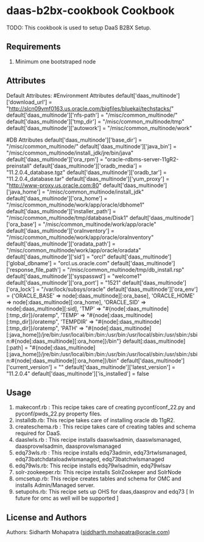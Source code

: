 daas-b2bx-cookbook Cookbook
================================
TODO: This cookbook is used to setup DaaS B2BX Setup.


Requirements
------------
1. Minimum one bootstraped node

Attributes
----------
Default Attributes:
#Environment Attributes
default['daas_multinode']['download_url'] = "http://slcn09vmf0163.us.oracle.com/bigfiles/bluekai/techstacks/"
default['daas_multinode']['nfs-path'] = "/misc/common_multinode/"
default['daas_multinode']['tmp_dir'] = "/misc/common_multinode/tmp"
default['daas_multinode']['autowork'] = "/misc/common_multinode/work"

#DB Attributes
default['daas_multinode']['base_dir'] = "/misc/common_multinode/"
default['daas_multinode']['java_bin'] = "/misc/common_multinode/install_jdk/jre/bin/java"
default['daas_multinode']['ora_rpm'] = "oracle-rdbms-server-11gR2-preinstall"
default['daas_multinode']['oradb_media'] = "11.2.0.4_database.tgz"
default['daas_multinode']['oradb_tar'] = "11.2.0.4_database.tar"
default['daas_multinode']['yum_proxy'] = "http://www-proxy.us.oracle.com:80"
default['daas_multinode']['java_home'] = "/misc/common_multinode/install_jdk"
default['daas_multinode']['ora_home'] = "/misc/common_multinode/work/app/oracle/dbhome1"
default['daas_multinode']['installer_path'] = "/misc/common_multinode/tmp/database/Disk1"
default['daas_multinode']['ora_base'] = "/misc/common_multinode/work/app/oracle"
default['daas_multinode']['oraInventory'] = "/misc/common_multinode/work/app/oracle/oraInventory"
default['daas_multinode']['oradata_path'] = "/misc/common_multinode/work/app/oracle/oradata"
default['daas_multinode']['sid'] = "orcl"
default['daas_multinode']['global_dbname'] = "orcl.us.oracle.com"
default['daas_multinode']['response_file_path'] = "/misc/common_multinode/tmp/db_install.rsp"
default['daas_multinode']['syspasswd'] = "welcome1"
default['daas_multinode']['ora_port'] = "1521"
default['daas_multinode']['ora_lock'] = "/var/lock/subsys/oracle"
default['daas_multinode']['ora_env'] = {'ORACLE_BASE' => node[:daas_multinode][:ora_base],
                                        'ORACLE_HOME' => node[:daas_multinode][:ora_home],
                                        'ORACLE_SID' => node[:daas_multinode][:sid],
                                        'TMP' => "#{node[:daas_multinode][:tmp_dir]}/oratemp",
                                        'TEMP' => "#{node[:daas_multinode][:tmp_dir]}/oratemp",
                                        'TEMPDIR' => "#{node[:daas_multinode][:tmp_dir]}/oratemp",
                                        'PATH' => "#{node[:daas_multinode][:java_home]}/jre/bin:/usr/local/bin:/bin:/usr/bin:/usr/local/sbin:/usr/sbin:/sbin:#{node[:daas_multinode][:ora_home]}/bin"}
default[:daas_multinode][:path] = "#{node[:daas_multinode][:java_home]}/jre/bin:/usr/local/bin:/bin:/usr/bin:/usr/local/sbin:/usr/sbin:/sbin:#{node[:daas_multinode][:ora_home]}/bin"
default['daas_multinode']['current_version'] = ""
default['daas_multinode']['latest_version'] = "11.2.0.4"
default['daas_multinode']['is_installed'] = false


Usage
-----
1. makeconf.rb : This recipe takes care of creating pyconf/conf_22.py and pyconf/pwds_22.py property files.
2. installdb.rb: This recipe takes care of installing oracle db 11gR2.
3. createschema.rb :  This recipe takes care of creating tables and schema required for DaaS.
4. daaslwls.rb : This recipe installs daaswlsadmin, daaswlsmanaged, daasprovwlsadmin, daasprovwlsmanaged
5. edq73wls.rb : This recipe installs edq73admin, edq73rtwlsmanaged, edq73batchdataloadwlsmanaged, edq73batchwlsmanaged
6. edq79wls.rb: This recipe installs edq79wlsadmin, edq79wlsav
7. solr-zookeeper.rb: This recipe installs SolrZookeper and SolrNode
8. omcsetup.rb: This recipe creates tables and schema for OMC and installs Admin/Managed server.
9. setupohs.rb:  This recipe sets up OHS for daas,daasprov and edq73 [ In future for omc as well will be supported ]


License and Authors
-------------------
Authors:
Sidharth Mohapatra (siddharth.mohapatra@oracle.com)

